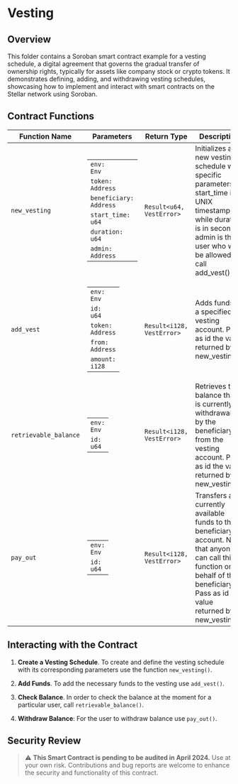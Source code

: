 # Vesting

## Overview

This folder contains a Soroban smart contract example for a vesting schedule, a digital agreement that governs the gradual transfer of ownership rights, typically for assets like company stock or crypto tokens. It demonstrates defining, adding, and withdrawing vesting schedules, showcasing how to implement and interact with smart contracts on the Stellar network using Soroban.

## Contract Functions

| Function Name         | Parameters                                                                                       | Return Type              | Description                                                                  |
|-----------------------|--------------------------------------------------------------------------------------------------|--------------------------|------------------------------------------------------------------------------|
| `new_vesting`         | <table><tbody><tr><td><code>env: Env</code></td></tr><tr><td><code>token: Address</code></td></tr><tr><td><code>beneficiary: Address</code></td></tr><tr><td><code>start_time: u64</code></td></tr><tr><td><code>duration: u64</code></td></tr><tr><td><code>admin: Address</code></td></tr></tbody></table> | `Result<u64, VestError>` | Initializes a new vesting schedule with specific parameters. start_time is a UNIX timestamp, while duration is in seconds. admin is the user who will be allowed to call add_vest(). |
| `add_vest`            | <table><tbody><tr><td><code>env: Env</code></td></tr><tr><td><code>id: u64</code></td></tr><tr><td><code>token: Address</code></td></tr><tr><td><code>from: Address</code></td></tr><tr><td><code>amount: i128</code></td></tr></tbody></table>                               | `Result<i128, VestError>`| Adds funds to a specified vesting account. Pass as id the value returned by new_vesting().|
| `retrievable_balance` | <table><tbody><tr><td><code>env: Env</code></td></tr><tr><td><code>id: u64</code></td></tr></tbody></table>                                                                             | `Result<i128, VestError>`| Retrieves the balance that is currently withdrawable by the beneficiary from the vesting account. Pass as id the value returned by new_vesting().|
| `pay_out`             | <table><tbody><tr><td><code>env: Env</code></td></tr><tr><td><code>id: u64</code></td></tr></tbody></table>                                                                             | `Result<i128, VestError>`| Transfers any currently available funds to the beneficiary's account. Note that anyone can call this function on behalf of the beneficiary. Pass as id the value returned by new_vesting().|


## Interacting with the Contract

1. **Create a Vesting Schedule**. To create and define the vesting schedule with its corresponding parameters use the function `new_vesting()`.

2. **Add Funds**. To add the necessary funds to the vesting use `add_vest()`.

3. **Check Balance**. In order to check the balance at the moment for a particular user, call `retrievable_balance()`.

4. **Withdraw Balance**: For the user to withdraw balance use `pay_out()`.

## Security Review

> :warning: **This Smart Contract is pending to be audited in April 2024.** Use at your own risk. Contributions and bug reports are welcome to enhance the security and functionality of this contract.

